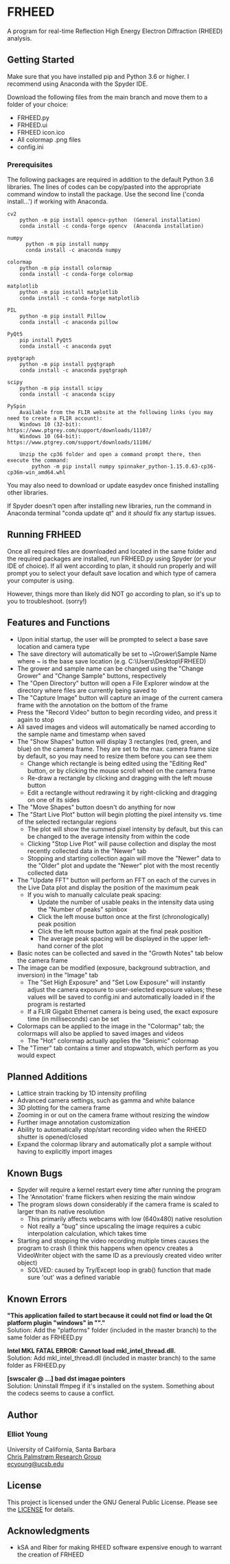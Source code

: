 # FRHEED
A program for real-time Reflection High Energy Electron Diffraction (RHEED) analysis.

## Getting Started

Make sure that you have installed pip and Python 3.6 or higher. I recommend using Anaconda with the Spyder IDE.  

Download the following files from the main branch and move them to a folder of your choice:
* FRHEED.py
* FRHEED.ui
* FRHEED icon.ico
* All colormap .png files
* config.ini

### Prerequisites

The following packages are required in addition to the default Python 3.6 libraries. The lines of codes can be copy/pasted into the appropriate command window to install the package. Use the second line ('conda install...') if working with Anaconda.

```
cv2		
    python -m pip install opencv-python  (General installation)
    conda install -c conda-forge opencv  (Anaconda installation)

numpy		
      python -m pip install numpy
      conda install -c anaconda numpy

colormap	
    python -m pip install colormap
    conda install -c conda-forge colormap

matplotlib	
    python -m pip install matplotlib
    conda install -c conda-forge matplotlib

PIL		
    python -m pip install Pillow
    conda install -c anaconda pillow

PyQt5		
    pip install PyQt5
    conda install -c anaconda pyqt

pyqtgraph	
    python -m pip install pyqtgraph
    conda install -c anaconda pyqtgraph

scipy		
    python -m pip install scipy
    conda install -c anaconda scipy

PySpin		
    Available from the FLIR website at the following links (you may need to create a FLIR account):
	Windows 10 (32-bit): https://www.ptgrey.com/support/downloads/11107/
	Windows 10 (64-bit): https://www.ptgrey.com/support/downloads/11106/
	
	Unzip the cp36 folder and open a command prompt there, then execute the command:
	    python -m pip install numpy spinnaker_python-1.15.0.63-cp36-cp36m-win_amd64.whl
```

You may also need to download or update easydev once finished installing other libraries.  

If Spyder doesn't open after installing new libraries, run the command in Anaconda terminal "conda update qt" and it *should* fix any startup issues.  

## Running FRHEED

Once all required files are downloaded and located in the same folder and the required packages are installed, run FRHEED.py using Spyder (or your IDE of choice). If all went according to plan, it should run properly and will prompt you to select your default save location and which type of camera your computer is using.

However, things more than likely did NOT go according to plan, so it's up to you to troubleshoot. (sorry!)

## Features and Functions

* Upon initial startup, the user will be prompted to select a base save location and camera type
* The save directory will automatically be set to ~\Grower\Sample Name where ~ is the base save location (e.g. C:\Users\Desktop\FRHEED)
* The grower and sample name can be changed using the "Change Grower" and "Change Sample" buttons, respectively
* The "Open Directory" button will open a File Explorer window at the directory where files are currently being saved to
* The "Capture Image" button will capture an image of the current camera frame with the annotation on the bottom of the frame
* Press the "Record Video" button to begin recording video, and press it again to stop
* All saved images and videos will automatically be named according to the sample name and timestamp when saved
* The "Show Shapes" button will display 3 rectangles (red, green, and blue) on the camera frame. They are set to the max. camera frame size by default, so you may need to resize them before you can see them
  * Change which rectangle is being edited using the "Editing Red" button, or by clicking the mouse scroll wheel on the camera frame
  * Re-draw a rectangle by clicking and dragging with the left mouse button
  * Edit a rectangle without redrawing it by right-clicking and dragging on one of its sides
* The "Move Shapes" button doesn't do anything for now
* The "Start Live Plot" button will begin plotting the pixel intensity vs. time of the selected rectangular regions
  * The plot will show the summed pixel intensity by default, but this can be changed to the average intensity from within the code
  * Clicking "Stop Live Plot" will pause collection and display the most recently collected data in the "Newer" tab
  * Stopping and starting collection again will move the "Newer" data to the "Older" plot and update the "Newer" plot with the most recently collected data
* The "Update FFT" button will perform an FFT on each of the curves in the Live Data plot and display the position of the maximum peak
  * If you wish to manually calculate peak spacing:
    * Update the number of usable peaks in the intensity data using the "Number of peaks" spinbox
    * Click the left mouse button once at the first (chronologically) peak position
    * Click the left mouse button again at the final peak position
    * The average peak spacing will be displayed in the upper left-hand corner of the plot
* Basic notes can be collected and saved in the "Growth Notes" tab below the camera frame
* The image can be modified (exposure, background subtraction, and inversion) in the "Image" tab
  * The "Set High Exposure" and "Set Low Exposure" will instantly adjust the camera exposure to user-selected exposure values; these values will be saved to config.ini and automatically loaded in if the program is restarted
  * If a FLIR Gigabit Ethernet camera is being used, the exact exposure time (in milliseconds) can be set
* Colormaps can be applied to the image in the "Colormap" tab; the colormaps will also be applied to saved images and videos
  * The "Hot" colormap actually applies the "Seismic" colormap
* The "Timer" tab contains a timer and stopwatch, which perform as you would expect

## Planned Additions

* Lattice strain tracking by 1D intensity profiling
* Advanced camera settings, such as gamma and white balance
* 3D plotting for the camera frame
* Zooming in or out on the camera frame without resizing the window
* Further image annotation customization
* Ability to automatically stop/start recording video when the RHEED shutter is opened/closed
* Expand the colormap library and automatically plot a sample without having to explicitly import images

## Known Bugs

* Spyder will require a kernel restart every time after running the program
* The 'Annotation' frame flickers when resizing the main window
* The program slows down considerably if the camera frame is scaled to larger than its native resolution
	* This primarily affects webcams with low (640x480) native resolution
	* Not really a "bug" since upscaling the image requires a cubic interpolation calculation, which takes time
* Starting and stopping the video recording multiple times causes the program to crash (I think this happens when opencv creates a VideoWriter object with the same ID as a previously created video writer object)
	* SOLVED: caused by Try/Except loop in grab() function that made sure 'out' was a defined variable
	
## Known Errors
**"This application failed to start because it could not find or load the Qt platform plugin "windows" in ""."**  
Solution: Add the "platforms" folder (included in the master branch) to the same folder as FRHEED.py  

**Intel MKL FATAL ERROR: Cannot load mkl_intel_thread.dll.**  
Solution: Add mkl_intel_thread.dll (included in master branch) to the same folder as FRHEED.py 

**[swscaler @ ...] bad dst imagae pointers**  
Solution: Uninstall ffmpeg if it's installed on the system. Something about the codecs seems to cause a conflict.

## Author

### Elliot Young ###  
University of California, Santa Barbara  
[Chris Palmstrøm Research Group](https://palmstrom.cnsi.ucsb.edu/)  
ecyoung@ucsb.edu

## License

This project is licensed under the GNU General Public License. Please see the [LICENSE](https://github.com/ecyoung3/FRHEED/blob/master/LICENSE) for details.

## Acknowledgments

* kSA and Riber for making RHEED software expensive enough to warrant the creation of FRHEED
